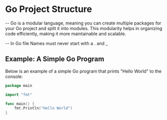 # Go Project Structure

-- Go is a modular language, meaning you can create multiple packages for your Go project and split it into modules. This modularity helps in organizing code efficiently, making it more maintainable and scalable.

-- In Go file Names must never start with a . and _ 

## Example: A Simple Go Program

Below is an example of a simple Go program that prints "Hello World" to the console:

```go
package main

import "fmt"

func main() {
	fmt.Println("Hello World")
}
```